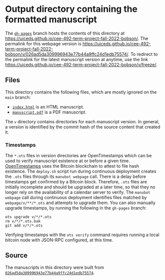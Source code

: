 # Output directory containing the formatted manuscript

The [`gh-pages`](https://github.com/uiceds/cee-492-term-project-fall-2022-bobson/tree/gh-pages) branch hosts the contents of this directory at <https://uiceds.github.io/cee-492-term-project-fall-2022-bobson/>.
The permalink for this webpage version is <https://uiceds.github.io/cee-492-term-project-fall-2022-bobson/v/026ad5da309996943e77b44a9ffc24d1edb75574/>.
To redirect to the permalink for the latest manuscript version at anytime, use the link <https://uiceds.github.io/cee-492-term-project-fall-2022-bobson/v/freeze/>.

## Files

This directory contains the following files, which are mostly ignored on the `main` branch:

+ [`index.html`](index.html) is an HTML manuscript.
+ [`manuscript.pdf`](manuscript.pdf) is a PDF manuscript.

The `v` directory contains directories for each manuscript version.
In general, a version is identified by the commit hash of the source content that created it.

### Timestamps

The `*.ots` files in version directories are OpenTimestamps which can be used to verify manuscript existence at or before a given time.
[OpenTimestamps](https://opentimestamps.org/) uses the Bitcoin blockchain to attest to file hash existence.
The `deploy.sh` script run during continuous deployment creates the `.ots` files through its `manubot webpage` call.
There is a delay before timestamps get confirmed by a Bitcoin block.
Therefore, `.ots` files are initially incomplete and should be upgraded at a later time, so that they no longer rely on the availability of a calendar server to verify.
The `manubot webpage` call during continuous deployment identifies files matched by `webpage/v/**/*.ots` and attempts to upgrade them.
You can also manually upgrade timestamps, by running the following in the `gh-pages` branch:

```shell
ots upgrade v/*/*.ots
rm v/*/*.ots.bak
git add v/*/*.ots
```

Verifying timestamps with the `ots verify` command requires running a local bitcoin node with JSON-RPC configured, at this time.

## Source

The manuscripts in this directory were built from
[`026ad5da309996943e77b44a9ffc24d1edb75574`](https://github.com/uiceds/cee-492-term-project-fall-2022-bobson/commit/026ad5da309996943e77b44a9ffc24d1edb75574).
